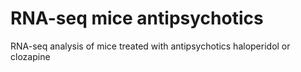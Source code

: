 # RNA-seq mice antipsychotics
 RNA-seq analysis of mice treated with antipsychotics haloperidol or clozapine
